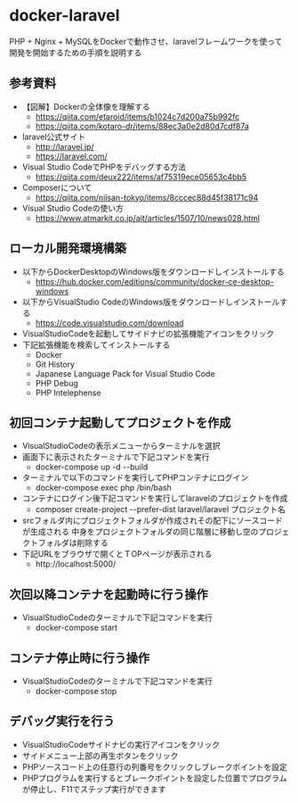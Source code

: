 # docker-laravel
PHP + Nginx + MySQLをDockerで動作させ、laravelフレームワークを使って開発を開始するための手順を説明する

## 参考資料
- 【図解】Dockerの全体像を理解する
  - https://qiita.com/etaroid/items/b1024c7d200a75b992fc
  - https://qiita.com/kotaro-dr/items/88ec3a0e2d80d7cdf87a
- laravel公式サイト
  - http://laravel.jp/
  - https://laravel.com/
- Visual Studio CodeでPHPをデバッグする方法
  - https://qiita.com/deux222/items/af75319ece05653c4bb5
- Composerについて
  - https://qiita.com/niisan-tokyo/items/8cccec88d45f38171c94
- Visual Studio Codeの使い方
  - https://www.atmarkit.co.jp/ait/articles/1507/10/news028.html

## ローカル開発環境構築
- 以下からDockerDesktopのWindows版をダウンロードしインストールする
   - https://hub.docker.com/editions/community/docker-ce-desktop-windows
- 以下からVisualStudio CodeのWindows版をダウンロードしインストールする
  - https://code.visualstudio.com/download
- VisualStudioCodeを起動してサイドナビの拡張機能アイコンをクリック
- 下記拡張機能を検索してインストールする
  - Docker
  - Git History
  - Japanese Language Pack for Visual Studio Code
  - PHP Debug
  - PHP Intelephense

## 初回コンテナ起動してプロジェクトを作成
- VisualStudioCodeの表示メニューからターミナルを選択
- 画面下に表示されたターミナルで下記コマンドを実行
  - docker-compose up -d --build
- ターミナルで以下のコマンドを実行してPHPコンテナにログイン
  - docker-compose exec php /bin/bash
- コンテナにログイン後下記コマンドを実行してlaravelのプロジェクトを作成
  - composer create-project --prefer-dist laravel/laravel プロジェクト名
- srcフォルダ内にプロジェクトフォルダが作成されその配下にソースコードが生成される
中身をプロジェクトフォルダの同じ階層に移動し空のプロジェクトフォルダは削除する
- 下記URLをブラウザで開くとＴOPページが表示される
  - http://localhost:5000/

## 次回以降コンテナを起動時に行う操作
- VisualStudioCodeのターミナルで下記コマンドを実行
  - docker-compose start

## コンテナ停止時に行う操作
- VisualStudioCodeのターミナルで下記コマンドを実行
  - docker-compose stop

## デバッグ実行を行う
- VisualStudioCodeサイドナビの実行アイコンをクリック
- サイドメニュー上部の再生ボタンをクリック
- PHPソースコード上の任意行の列番号をクリックしブレークポイントを設定
- PHPプログラムを実行するとブレークポイントを設定した位置でプログラムが停止し、F11でステップ実行ができます
